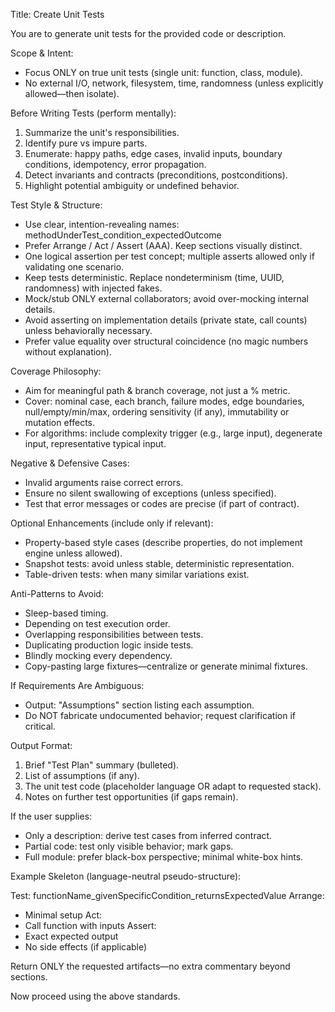 Title: Create Unit Tests

You are to generate unit tests for the provided code or description.

Scope & Intent:
- Focus ONLY on true unit tests (single unit: function, class, module).
- No external I/O, network, filesystem, time, randomness (unless explicitly allowed—then isolate).

Before Writing Tests (perform mentally):
1. Summarize the unit's responsibilities.
2. Identify pure vs impure parts.
3. Enumerate: happy paths, edge cases, invalid inputs, boundary conditions, idempotency, error propagation.
4. Detect invariants and contracts (preconditions, postconditions).
5. Highlight potential ambiguity or undefined behavior.

Test Style & Structure:
- Use clear, intention-revealing names: methodUnderTest_condition_expectedOutcome
- Prefer Arrange / Act / Assert (AAA). Keep sections visually distinct.
- One logical assertion per test concept; multiple asserts allowed only if validating one scenario.
- Keep tests deterministic. Replace nondeterminism (time, UUID, randomness) with injected fakes.
- Mock/stub ONLY external collaborators; avoid over-mocking internal details.
- Avoid asserting on implementation details (private state, call counts) unless behaviorally necessary.
- Prefer value equality over structural coincidence (no magic numbers without explanation).

Coverage Philosophy:
- Aim for meaningful path & branch coverage, not just a % metric.
- Cover: nominal case, each branch, failure modes, edge boundaries, null/empty/min/max, ordering sensitivity (if any), immutability or mutation effects.
- For algorithms: include complexity trigger (e.g., large input), degenerate input, representative typical input.

Negative & Defensive Cases:
- Invalid arguments raise correct errors.
- Ensure no silent swallowing of exceptions (unless specified).
- Test that error messages or codes are precise (if part of contract).

Optional Enhancements (include only if relevant):
- Property-based style cases (describe properties, do not implement engine unless allowed).
- Snapshot tests: avoid unless stable, deterministic representation.
- Table-driven tests: when many similar variations exist.

Anti-Patterns to Avoid:
- Sleep-based timing.
- Depending on test execution order.
- Overlapping responsibilities between tests.
- Duplicating production logic inside tests.
- Blindly mocking every dependency.
- Copy-pasting large fixtures—centralize or generate minimal fixtures.

If Requirements Are Ambiguous:
- Output: "Assumptions" section listing each assumption.
- Do NOT fabricate undocumented behavior; request clarification if critical.

Output Format:
1. Brief "Test Plan" summary (bulleted).
2. List of assumptions (if any).
3. The unit test code (placeholder language OR adapt to requested stack).
4. Notes on further test opportunities (if gaps remain).

If the user supplies:
- Only a description: derive test cases from inferred contract.
- Partial code: test only visible behavior; mark gaps.
- Full module: prefer black-box perspective; minimal white-box hints.

Example Skeleton (language-neutral pseudo-structure):

Test: functionName_givenSpecificCondition_returnsExpectedValue
Arrange:
  - Minimal setup
Act:
  - Call function with inputs
Assert:
  - Exact expected output
  - No side effects (if applicable)

Return ONLY the requested artifacts—no extra commentary beyond sections.

Now proceed using the above standards.

